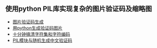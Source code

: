 ## 使用python PIL库实现复杂的图片验证码及缩略图

- [图片验证码生成](http://xiaorui.cc/2014/11/14/%E4%BD%BF%E7%94%A8python-pil%E5%BA%93%E5%AE%9E%E7%8E%B0%E5%A4%8D%E6%9D%82%E7%9A%84%E5%9B%BE%E7%89%87%E9%AA%8C%E8%AF%81%E7%A0%81%E5%8F%8A%E7%BC%A9%E7%95%A5%E5%9B%BE/)
- [用python生成验证码图片](http://python.jobbole.com/84905/)
- [十分钟搞清字符集和字符编码](http://cenalulu.github.io/linux/character-encoding/)
- [PIL模块与随机生成中文验证码](http://blog.csdn.net/acdreamers/article/details/24883305)